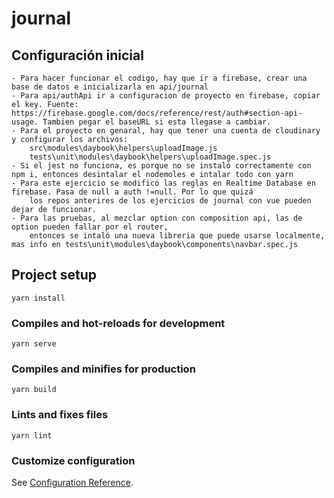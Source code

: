 # journal
## Configuración inicial
```
- Para hacer funcionar el codigo, hay que ir a firebase, crear una base de datos e inicializarla en api/journal
- Para api/authApi ir a configuracion de proyecto en firebase, copiar el key. Fuente: https://firebase.google.com/docs/reference/rest/auth#section-api-usage. Tambien pegar el baseURL si esta llegase a cambiar.
- Para el proyecto en genaral, hay que tener una cuenta de cloudinary y configurar los archivos:
    src\modules\daybook\helpers\uploadImage.js
    tests\unit\modules\daybook\helpers\uploadImage.spec.js
- Si el jest no funciona, es porque no se instaló correctamente con npm i, entonces desintalar el nodemoles e intalar todo con yarn
- Para este ejercicio se modificó las reglas en Realtime Database en firebase. Pasa de null a auth !=null. Por lo que quizá
    los repos anterires de los ejercicios de journal con vue pueden dejar de funcionar.
- Para las pruebas, al mezclar option con composition api, las de option pueden fallar por el router,
    entonces se intaló una nueva libreria que puede usarse localmente, mas info en tests\unit\modules\daybook\components\navbar.spec.js

```

## Project setup
```
yarn install
```

### Compiles and hot-reloads for development
```
yarn serve
```

### Compiles and minifies for production
```
yarn build
```

### Lints and fixes files
```
yarn lint
```

### Customize configuration
See [Configuration Reference](https://cli.vuejs.org/config/).
